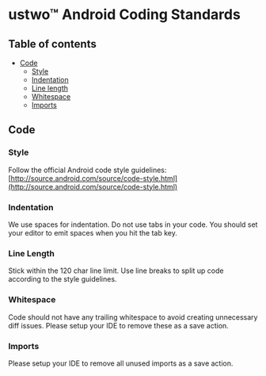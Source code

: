 # ustwo™ Android Coding Standards

## Table of contents

* [Code](#code)
    * [Style](#style)
    * [Indentation](#indentation)
    * [Line length](#line-length)
    * [Whitespace](#whitespace)
    * [Imports](#imports)

## Code
### Style
Follow the official Android code style guidelines: [http://source.android.com/source/code-style.html](http://source.android.com/source/code-style.html)

### Indentation
We use spaces for indentation. Do not use tabs in your code. You should set your editor to emit spaces when you hit the tab key.

### Line Length
Stick within the 120 char line limit. Use line breaks to split up code according to the style guidelines.

### Whitespace
Code should not have any trailing whitespace to avoid creating unnecessary diff issues. Please setup your IDE to remove these as a save action.

### Imports
Please setup your IDE to remove all unused imports as a save action.

